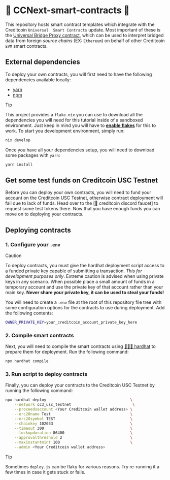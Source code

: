 # 🧾 CCNext-smart-contracts 🧾

This repository hosts smart contract templates which integrate with the Creditcoin `Universal 
Smart Contracts` update. Most important of these is the [Universal Bridge Proxy contract], which can
be used to interpret bridged data from foreign _source chains_ (EX: `Ethereum`) on behalf of other
Creditcoin `EVM` smart contracts.

## External dependencies

To deploy your own contracts, you will first need to have the following dependencies available
locally:

- [yarn]
- [npm]

> [!TIP]
> This project provides a `flake.nix` you can use to download all the dependencies you will need for
> this tutorial inside of a sandboxed environment. Just keep in mind you will have to
> **[enable flakes]** for this to work. To start you development environment, simply run:
>
> ```bash
> nix develop
> ```

Once you have all your dependencies setup, you will need to download some packages with `yarn`:

```bash
yarn install
```

## Get some test funds on Creditcoin USC Testnet

Before you can deploy your own contracts, you will need to fund your account on the Creditcoin USC
Testnet, otherwise contract deployment will fail due to lack of funds. Head over to the
[🚰 creditcoin discord faucet] to request some test tokens there. Now that you have enough funds
you can move on to deploying your contracts.

## Deploying contracts

### 1. Configure your `.env`

> [!CAUTION]
> To deploy contracts, you must give the hardhat deployment script access to a funded private key capable of submitting a transaction. _This for development purposes
> only_. Extreme caution is advised when using private keys in any scenario. When possible place a small amount of funds in a temporary account and use the private key of that account rather than your main key. **Never share your private key, it can be
> used to steal your funds!**

You will need to create a `.env` file at the root of this repository file tree with some configuration
options for the contracts to use during deployment. Add the following contents:

```bash
OWNER_PRIVATE_KEY=your_creditcoin_account_private_key_here
```

### 2. Compile smart contracts

Next, you will need to compile the smart contracts using [👷🏻‍♀️ hardhat] to prepare them for deployment.
Run the following command:

```bash
npx hardhat compile
```

### 3. Run script to deploy contracts

Finally, you can deploy your contracts to the Creditcoin USC Testnet by running the following
command:

```bash
npx hardhat deploy                                     \
    --network cc3_usc_testnet                           \
    --proceedsaccount <Your Creditcoin wallet address> \
    --erc20name Test                                   \
    --erc20symbol TEST                                 \
    --chainkey 102033                                  \
    --timeout 300                                      \
    --lockupduration 86400                             \
    --approvalthreshold 2                              \
    --maxinstantmint 100                               \
    --admin <Your Creditcoin wallet address>
```

> [!TIP]
> Sometimes `deploy.js` can be flaky for various reasons. Try re-running it a few times in case it
> gets stuck or fails.

[Universal Bridge Proxy contract]: ./contracts/UniversalBridgeProxy.sol
[yarn]: https://yarnpkg.com/getting-started/install
[npm]: https://docs.npmjs.com/downloading-and-installing-node-js-and-npm
[enable flakes]: https://nixos.wiki/wiki/flakes#Enable_flakes_temporarily
[🚰 creditcoin usc testnet discord faucet]: https://discord.com/channels/762302877518528522/1414985542235459707
[👷🏻‍♀️ hardhat]: https://hardhat.org/
